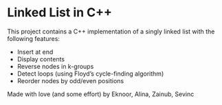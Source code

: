 # Linked List in C++

This project contains a C++ implementation of a singly linked list with the following features:

- Insert at end
- Display contents
- Reverse nodes in k-groups
- Detect loops (using Floyd’s cycle-finding algorithm)
- Reorder nodes by odd/even positions

Made with love (and some effort) by Eknoor, Alina, Zainub, Sevinc

